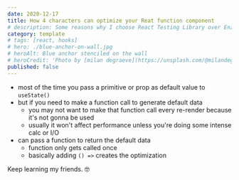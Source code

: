 ```yaml
---
date: 2020-12-17
title: How 4 characters can optimize your Reat function component
# description: Some reasons why I choose React Testing Library over Enzyme for testing React components
category: template
# tags: [react, hooks]
# hero: ./blue-anchor-on-wall.jpg
# heroAlt: Blue anchor stenciled on the wall
# heroCredit: 'Photo by [milan degraeve](https://unsplash.com/@milandegraeve)'
published: false
---
```


- most of the time you pass a primitive or prop as default value to `useState()`
- but if you need to make a function call to generate default data
  - you may not want to make that function call every re-render because it's not gonna be used
  - usually it won't affect performance unless you're doing some intense calc or I/O
- can pass a function to return the default data
  - function only gets called once
  - basically adding `() =>` creates the optimization

Keep learning my friends. 🤓
